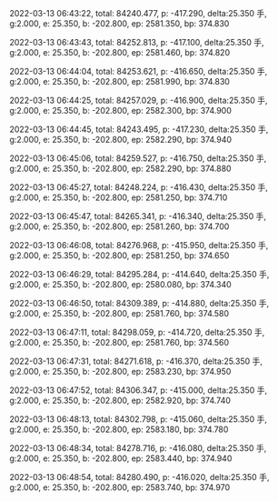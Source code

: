 2022-03-13 06:43:22, total: 84240.477, p: -417.290, delta:25.350 手, g:2.000, e: 25.350, b: -202.800, ep: 2581.350, bp: 374.830

2022-03-13 06:43:43, total: 84252.813, p: -417.100, delta:25.350 手, g:2.000, e: 25.350, b: -202.800, ep: 2581.460, bp: 374.820

2022-03-13 06:44:04, total: 84253.621, p: -416.650, delta:25.350 手, g:2.000, e: 25.350, b: -202.800, ep: 2581.990, bp: 374.830

2022-03-13 06:44:25, total: 84257.029, p: -416.900, delta:25.350 手, g:2.000, e: 25.350, b: -202.800, ep: 2582.300, bp: 374.900

2022-03-13 06:44:45, total: 84243.495, p: -417.230, delta:25.350 手, g:2.000, e: 25.350, b: -202.800, ep: 2582.290, bp: 374.940

2022-03-13 06:45:06, total: 84259.527, p: -416.750, delta:25.350 手, g:2.000, e: 25.350, b: -202.800, ep: 2582.290, bp: 374.880

2022-03-13 06:45:27, total: 84248.224, p: -416.430, delta:25.350 手, g:2.000, e: 25.350, b: -202.800, ep: 2581.250, bp: 374.710

2022-03-13 06:45:47, total: 84265.341, p: -416.340, delta:25.350 手, g:2.000, e: 25.350, b: -202.800, ep: 2581.260, bp: 374.700

2022-03-13 06:46:08, total: 84276.968, p: -415.950, delta:25.350 手, g:2.000, e: 25.350, b: -202.800, ep: 2581.250, bp: 374.650

2022-03-13 06:46:29, total: 84295.284, p: -414.640, delta:25.350 手, g:2.000, e: 25.350, b: -202.800, ep: 2580.080, bp: 374.340

2022-03-13 06:46:50, total: 84309.389, p: -414.880, delta:25.350 手, g:2.000, e: 25.350, b: -202.800, ep: 2581.760, bp: 374.580

2022-03-13 06:47:11, total: 84298.059, p: -414.720, delta:25.350 手, g:2.000, e: 25.350, b: -202.800, ep: 2581.760, bp: 374.560

2022-03-13 06:47:31, total: 84271.618, p: -416.370, delta:25.350 手, g:2.000, e: 25.350, b: -202.800, ep: 2583.230, bp: 374.950

2022-03-13 06:47:52, total: 84306.347, p: -415.000, delta:25.350 手, g:2.000, e: 25.350, b: -202.800, ep: 2582.920, bp: 374.740

2022-03-13 06:48:13, total: 84302.798, p: -415.060, delta:25.350 手, g:2.000, e: 25.350, b: -202.800, ep: 2583.180, bp: 374.780

2022-03-13 06:48:34, total: 84278.716, p: -416.080, delta:25.350 手, g:2.000, e: 25.350, b: -202.800, ep: 2583.440, bp: 374.940

2022-03-13 06:48:54, total: 84280.490, p: -416.020, delta:25.350 手, g:2.000, e: 25.350, b: -202.800, ep: 2583.740, bp: 374.970